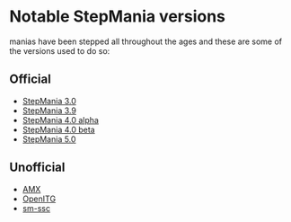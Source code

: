 Notable StepMania versions
=======

manias have been stepped all throughout the ages and these are some of the versions used to do so:

Official
--------
* [StepMania 3.0](versions/stepmania-3-0)
* [StepMania 3.9](versions/stepmania-3-9)
* [StepMania 4.0 alpha](versions/stepmania-4-0-alpha)
* [StepMania 4.0 beta](versions/stepmania-4-0-beta)
* [StepMania 5.0](versions/stepmania-5-0)

Unofficial
----------
* [AMX](versions/amx)
* [OpenITG](versions/openitg)
* [sm-ssc](versions/sm-ssc)